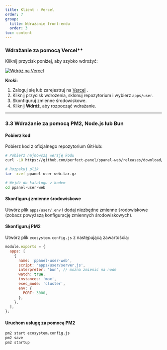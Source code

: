 ```yaml
---
title: Klient - Vercel
order: 7
group: 
  title: Wdrażanie front-endu
  order: 3
toc: content
---
```


### Wdrażanie za pomocą Vercel\*\*

Kliknij przycisk poniżej, aby szybko wdrożyć:

[![Wdróż na Vercel](https://vercel.com/button)](https://vercel.com/new/clone?demo-description=PPanel%20to%20czysty%2C%20profesjonalny%2C%20i%20doskonały%20otwarty%20panel%20proxy%2C%20zaprojektowany%20jako%20idealny%20wybór%20do%20nauki%20i%20praktycznego%20użytku\&demo-image=https%3A%2F%2Furlscan.io%2Fliveshot%2F%3Fwidth%3D1920%26height%3D1080%26url%3Dhttps%3A%2F%2Fuser.ppanel.dev\&demo-title=PPanel%20użytkownika%20Web\&demo-url=https%3A%2F%2Fuser.ppanel.dev%2F\&from=.\&project-name=ppanel-user-web\&repository-name=ppanel-web\&repository-url=https%3A%2F%2Fgithub.com%2Fperfect-panel%2Fppanel-web\&root-directory=apps%2Fuser\&skippable-integrations=1)

**Kroki:**

1. Zaloguj się lub zarejestruj na [Vercel](https://vercel.com/) .
2. Kliknij przycisk wdrożenia, sklonuj repozytorium i wybierz `apps/user`.
3. Skonfiguruj zmienne środowiskowe.
4. Kliknij **Wdróż**, aby rozpocząć wdrażanie.

---

### **3.3 Wdrażanie za pomocą PM2, Node.js lub Bun**

#### Pobierz kod

Pobierz kod z oficjalnego repozytorium GitHub:

```bash
# Pobierz najnowszą wersję kodu
curl -LO https://github.com/perfect-panel/ppanel-web/releases/download/v1.0.0/ppanel-user-web.tar.gz

# Rozpakuj plik
tar -xzvf ppanel-user-web.tar.gz

# Wejdź do katalogu z kodem
cd ppanel-user-web
```

#### Skonfiguruj zmienne środowiskowe

Utwórz plik `apps/user/.env` i dodaj niezbędne zmienne środowiskowe (zobacz powyższą konfigurację zmiennych środowiskowych).

#### Skonfiguruj PM2

Utwórz plik `ecosystem.config.js` z następującą zawartością:

```javascript
module.exports = {
  apps: [
    {
      name: 'ppanel-user-web',
      script: 'apps/user/server.js',
      interpreter: 'bun', // można zmienić na node
      watch: true,
      instances: 'max',
      exec_mode: 'cluster',
      env: {
        PORT: 3000,
      },
    },
  ],
};
```

#### Uruchom usługę za pomocą PM2

```bash
pm2 start ecosystem.config.js
pm2 save
pm2 startup
```

